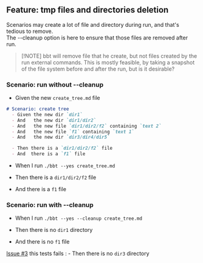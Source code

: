 ## Feature: tmp files and directories deletion

Scenarios may create a lot of file and directory during run, and that's tedious to remove.  
The --cleanup option is here to ensure that those files are removed after run.

> [!NOTE] bbt will remove file that he create, but not files created by the run external commands. 
> This is mostly feasible, by taking a snapshot of the file system before and after the run, but is it desirable?

### Scenario: run without --cleanup

- Given the new `create_tree.md` file
```md
# Scenario: create tree
  - Given the new dir `dir1`
  - And   the new dir `dir1/dir2`
  - And   the new file `dir1/dir2/f2` containing `text 2`
  - And   the new file `f1` containing `text 1`
  - And   the new dir `dir3/dir4/dir5`

  - Then there is a `dir1/dir2/f2` file
  - And  there is a `f1` file
```

- When I run `./bbt --yes create_tree.md`

- Then there is a `dir1/dir2/f2` file
- And  there is a `f1` file

### Scenario: run with --cleanup

- When I run `./bbt --yes --cleanup create_tree.md`

- Then there is no `dir1` directory
- And  there is no `f1` file

[Issue #3](https://github.com/LionelDraghi/bbt/issues/3) this tests fails : - Then there is no `dir3` directory

